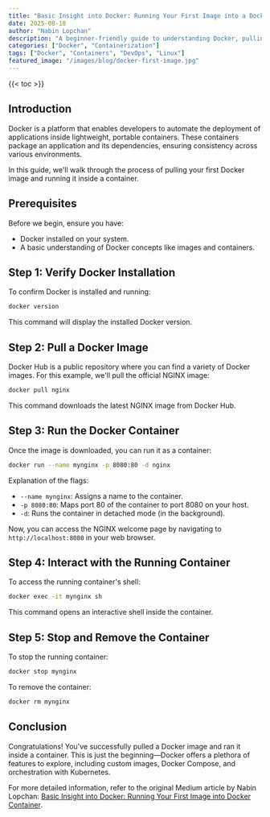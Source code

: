 ```yaml
---
title: "Basic Insight into Docker: Running Your First Image into a Docker Container"
date: 2025-08-18
author: "Nabin Lopchan"
description: "A beginner-friendly guide to understanding Docker, pulling your first image, and running it in a container."
categories: ["Docker", "Containerization"]
tags: ["Docker", "Containers", "DevOps", "Linux"]
featured_image: "/images/blog/docker-first-image.jpg"
---
```


{{< toc >}}

## Introduction

Docker is a platform that enables developers to automate the deployment of applications inside lightweight, portable containers. These containers package an application and its dependencies, ensuring consistency across various environments.

In this guide, we'll walk through the process of pulling your first Docker image and running it inside a container.

## Prerequisites

Before we begin, ensure you have:

- Docker installed on your system.
- A basic understanding of Docker concepts like images and containers.

## Step 1: Verify Docker Installation

To confirm Docker is installed and running:

```bash
docker version
```

This command will display the installed Docker version.

## Step 2: Pull a Docker Image

Docker Hub is a public repository where you can find a variety of Docker images. For this example, we'll pull the official NGINX image:

```bash
docker pull nginx
```

This command downloads the latest NGINX image from Docker Hub.

## Step 3: Run the Docker Container

Once the image is downloaded, you can run it as a container:

```bash
docker run --name mynginx -p 8080:80 -d nginx
```

Explanation of the flags:

- `--name mynginx`: Assigns a name to the container.
- `-p 8080:80`: Maps port 80 of the container to port 8080 on your host.
- `-d`: Runs the container in detached mode (in the background).

Now, you can access the NGINX welcome page by navigating to `http://localhost:8080` in your web browser.

## Step 4: Interact with the Running Container

To access the running container's shell:

```bash
docker exec -it mynginx sh
```

This command opens an interactive shell inside the container.

## Step 5: Stop and Remove the Container

To stop the running container:

```bash
docker stop mynginx
```

To remove the container:

```bash
docker rm mynginx
```

## Conclusion

Congratulations! You've successfully pulled a Docker image and ran it inside a container. This is just the beginning—Docker offers a plethora of features to explore, including custom images, Docker Compose, and orchestration with Kubernetes.

For more detailed information, refer to the original Medium article by Nabin Lopchan: [Basic Insight into Docker: Running Your First Image into Docker Container](https://medium.com/@lopchannabeen138/basic-insight-into-docker-running-first-image-into-docker-container-9189c507b29b).
